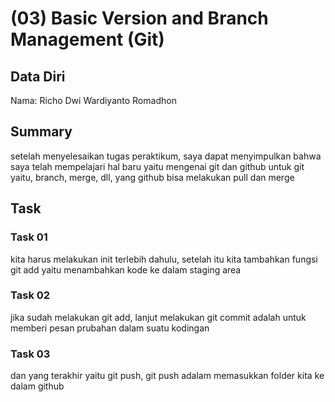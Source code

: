 # (03) Basic Version and Branch Management (Git)
## Data Diri

Nama: Richo Dwi Wardiyanto Romadhon 

## Summary
setelah menyelesaikan tugas peraktikum, saya dapat menyimpulkan bahwa saya telah mempelajari hal baru yaitu mengenai git dan github 
untuk git yaitu, branch, merge, dll, yang github bisa melakukan pull dan merge 
## Task

### Task 01
kita harus melakukan init terlebih dahulu, setelah itu kita tambahkan fungsi git add yaitu menambahkan kode ke dalam staging area 
### Task 02
jika sudah melakukan git add, lanjut melakukan git commit adalah untuk memberi pesan prubahan dalam suatu kodingan 
### Task 03
dan yang terakhir yaitu git push, git push adalam memasukkan folder kita ke dalam github

